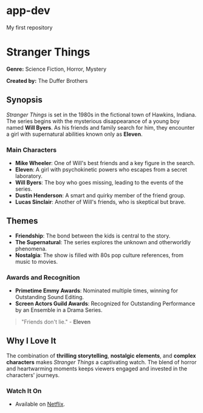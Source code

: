# app-dev
My first repository
# Stranger Things

**Genre:** Science Fiction, Horror, Mystery

**Created by:** The Duffer Brothers

## Synopsis
*Stranger Things* is set in the 1980s in the fictional town of Hawkins, Indiana. The series begins with the mysterious disappearance of a young boy named **Will Byers**. As his friends and family search for him, they encounter a girl with supernatural abilities known only as **Eleven**.

### Main Characters
- **Mike Wheeler**: One of Will's best friends and a key figure in the search.
- **Eleven**: A girl with psychokinetic powers who escapes from a secret laboratory.
- **Will Byers**: The boy who goes missing, leading to the events of the series.
- **Dustin Henderson**: A smart and quirky member of the friend group.
- **Lucas Sinclair**: Another of Will's friends, who is skeptical but brave.

## Themes
- **Friendship**: The bond between the kids is central to the story.
- **The Supernatural**: The series explores the unknown and otherworldly phenomena.
- **Nostalgia**: The show is filled with 80s pop culture references, from music to movies.

### Awards and Recognition
- **Primetime Emmy Awards**: Nominated multiple times, winning for Outstanding Sound Editing.
- **Screen Actors Guild Awards**: Recognized for Outstanding Performance by an Ensemble in a Drama Series.

> "Friends don't lie." - **Eleven**

## Why I Love It
The combination of **thrilling storytelling**, **nostalgic elements**, and **complex characters** makes *Stranger Things* a captivating watch. The blend of horror and heartwarming moments keeps viewers engaged and invested in the characters' journeys.

### Watch It On
- Available on [Netflix](https://www.netflix.com).
